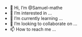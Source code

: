 - 👋 Hi, I’m @Samuel-mathe
- 👀 I’m interested in ...
- 🌱 I’m currently learning ...
- 💞️ I’m looking to collaborate on ...
- 📫 How to reach me ...

<!---
Samuel-mathe/Samuel-mathe is a ✨ special ✨ repository because its `README.md` (this file) appears on your GitHub profile.
You can click the Preview link to take a look at your changes.
--->
